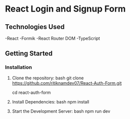 # React Login and Signup Form

## Technologies Used
-React
-Formik
-React Router DOM
-TypeScript

## Getting Started

### Installation

1. Clone the repository:
   bash
   git clone
   https://github.com/ritiknamdev07/React-Auth-Form.git

   cd react-auth-form


1. Install Dependencies:
   bash
   npm install

2. Start the Development Server:
   bash
   npm run dev
 